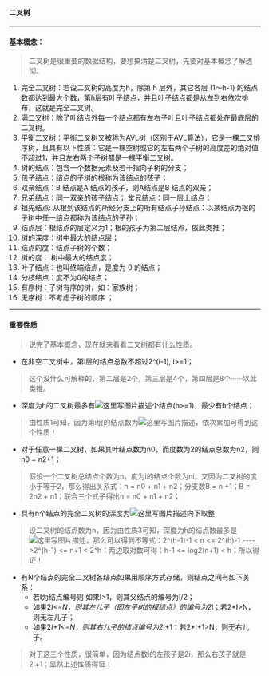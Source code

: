 ﻿#### 二叉树
----
#### 基本概念：
> 二叉树是很重要的数据结构，要想搞清楚二叉树，先要对基本概念了解透彻。

 1. 完全二叉树：若设二叉树的高度为h，除第 h 层外，其它各层 (1～h-1) 的结点数都达到最大个数，第h层有叶子结点，并且叶子结点都是从左到右依次排布，这就是完全二叉树。
 2. 满二叉树：除了叶结点外每一个结点都有左右子叶且叶子结点都处在最底层的二叉树。
 3. 平衡二叉树：平衡二叉树又被称为AVL树（区别于AVL算法），它是一棵二叉排序树，且具有以下性质：它是一棵空树或它的左右两个子树的高度差的绝对值不超过1，并且左右两个子树都是一棵平衡二叉树。
 4. 树的结点：包含一个数据元素及若干指向子树的分支；
 5. 孩子结点：结点的子树的根称为该结点的孩子；
 6. 双亲结点：B 结点是A 结点的孩子，则A结点是B 结点的双亲；
 7. 兄弟结点：同一双亲的孩子结点； 堂兄结点：同一层上结点；
 8. 祖先结点: 从根到该结点的所经分支上的所有结点子孙结点：以某结点为根的子树中任一结点都称为该结点的子孙；
9. 结点层：根结点的层定义为1；根的孩子为第二层结点，依此类推；
10. 树的深度：树中最大的结点层；
11. 结点的度：结点子树的个数；
12. 树的度： 树中最大的结点度；
13. 叶子结点：也叫终端结点，是度为 0 的结点；
14. 分枝结点：度不为0的结点；
15. 有序树：子树有序的树，如：家族树；
16. 无序树：不考虑子树的顺序 ；
----
#### 重要性质
> 说完了基本概念，现在就来看看二叉树都有什么性质。


- 在非空二叉树中，第i层的结点总数不超过2^(i-1), i>=1；

> 这个没什么可解释的，第二层是2个，第三层是4个，第四层是8个······以此类推。

-  深度为h的二叉树最多有![这里写图片描述](http://img.blog.csdn.net/20160717205844631)个结点(h>=1)，最少有h个结点；

> 由性质1可知，因为第i层的结点数为![这里写图片描述](http://img.blog.csdn.net/20160717210329554)，依次累加可得到这个性质！

 - 对于任意一棵二叉树，如果其叶结点数为n0，而度数为2的结点总数为n2，则n0 = n2+1；
 

> 假设一个二叉树总结点个数为n，度为i的结点个数为ni，又因为二叉树的度小于等于2，那么得出关系式：n = n0 + n1 + n2；分支数B = n +1；B = 2n2 + n1；联合三个式子得出n = n0 + n1 + n2；

 - 具有n个结点的完全二叉树的深度为![这里写图片描述](http://img.blog.csdn.net/20160717213910710)向下取整

 

> 设二叉树的结点数为n，因为由性质3可知，深度为h的结点数最多是![这里写图片描述](http://img.blog.csdn.net/20160717214527587)，那么可以得到不等式：2^(h-1)-1 < n <= 2^(h)-1  ---->2^(h-1) <= n+1 < 2^h；两边取对数可得：h-1 <= log2(n+1) < h；所以得证！
 
 - 有N个结点的完全二叉树各结点如果用顺序方式存储，则结点之间有如下关系：
	 - 若I为结点编号则 如果I>1，则其父结点的编号为I/2；
	 - 如果2*I<=N，则其左儿子（即左子树的根结点）的编号为2*I；若2*I>N，则无左儿子；
	 - 如果2*I+1<=N，则其右儿子的结点编号为2*I+1；若2*I+1>N，则无右儿子。
> 对于这三个性质，很简单，因为结点数i的左孩子是2i，那么右孩子就是2i+1；显然上述性质得证！